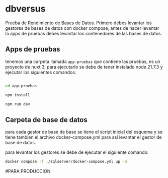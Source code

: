 # dbversus
Prueba de Rendimiento de Bases de Datos. Primero debes levantar los gestores de bases de datos con docker compose, antes de hacer levantar la apps de pruebas debes levantar los contenedores de las bases de datos.

## Apps de pruebas
tenemos una carpeta llamada `app-pruebas` que contiene las pruebas, es un proyecto de nuxt 3, para ejecutarlo se debe de tener instalado node 21.7.3 y ejecutar los siguientes comandos:

```bash

cd app-pruebas

npm install

npm run dev

```

## Carpeta de base de datos
para cada gestor de base de base se tiene el script inicial del esquema y se tiene tambien el archivo docker-compose.yml para así levantar el gestor de base de datos.

para levantar los gestores se debe de ejecutar el siguiente comando:

```bash
docker compose -f ./sqlserver/docker-compose.yml up -d
```

#PARA PRODUCCION 

